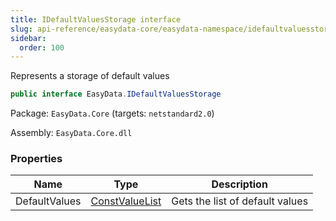 ```yaml
---
title: IDefaultValuesStorage interface
slug: api-reference/easydata-core/easydata-namespace/idefaultvaluesstorage-interface
sidebar:
  order: 100
---
```


Represents a storage of default values
```csharp
public interface EasyData.IDefaultValuesStorage

```
Package: `EasyData.Core` (targets: `netstandard2.0`)

Assembly: `EasyData.Core.dll`

### Properties

| Name | Type | Description | 
| --- | --- | --- | 
| DefaultValues | [ConstValueList](///////////////easyquery/docs/api-reference/easydata-core/easydata-namespace/constvaluelist-class) | Gets the list of default values |
